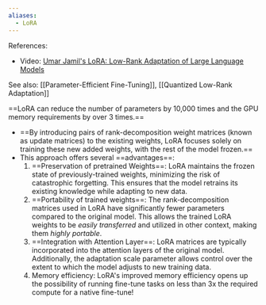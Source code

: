 ```yaml
---
aliases:
  - LoRA
---
```

References:
- Video: [Umar Jamil's LoRA: Low-Rank Adaptation of Large Language Models](https://www.youtube.com/watch?v=PXWYUTMt-AU)

See also: [[Parameter-Efficient Fine-Tuning]], [[Quantized Low-Rank Adaptation]]


==LoRA can reduce the number of parameters by 10,000 times and the GPU memory requirements by over 3 times.==


- ==By introducing pairs of rank-decomposition weight matrices (known as update matrices) to the existing weights, LoRA focuses solely on training these new added weights, with the rest of the model frozen.==
- This approach offers several ==advantages==:
	1. ==Preservation of pretrained Weights==: LoRA maintains the frozen state of previously-trained weights, minimizing the risk of catastrophic forgetting. This ensures that the model retrains its existing knowledge while adapting to new data.
	2. ==Portability of trained weights==: The rank-decomposition matrices used in LoRA have significantly fewer parameters compared to the original model. This allows the trained LoRA weights to be *easily transferred* and utilized in other context, making them *highly portable*.
	3. ==Integration with Attention Layer==: LoRA matrices are typically incorporated into the attention layers of the original model. Additionally, the adaptation scale parameter allows control over the extent to which the model adjusts to new training data.
	4. Memory efficiency: LoRA's improved memory efficiency opens up the possibility of running fine-tune tasks on less than 3x the required compute for a native fine-tune!
